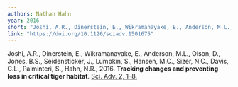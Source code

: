 ```yaml
---
authors: Nathan Hahn
year: 2016
short: "Joshi, A.R., Dinerstein, E., Wikramanayake, E., Anderson, M.L., Olson, D., Jones, B.S., Seidensticker, J., Lumpkin, S., Hansen, M.C., Sizer, N.C., Davis, C.L., Palminteri, S., Hahn, N.R., 2016. Tracking changes and preventing loss in critical tiger habitat. Sci. Adv. 2, 1–8."
link: "https://doi.org/10.1126/sciadv.1501675"
---
```


Joshi, A.R., Dinerstein, E., Wikramanayake, E., Anderson, M.L., Olson, D., Jones, B.S., Seidensticker, J., Lumpkin, S., Hansen, M.C., Sizer, N.C., Davis, C.L., Palminteri, S., Hahn, N.R., 2016. **Tracking changes and preventing loss in critical tiger habitat**. [Sci. Adv. 2, 1–8.](https://doi.org/10.1126/sciadv.1501675)
